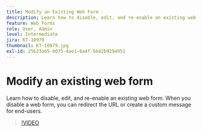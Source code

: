 ```yaml
---
title: Modify an Existing Web Form
description: Learn how to disable, edit, and re-enable an existing web form
feature: Web Forms
role: User, Admin
level: Intermediate
jira: KT-10979
thumbnail: KT-10979.jpg
exl-id: 25b23ab5-b075-4ae1-8a4f-6b82b9294051
---
```

# Modify an existing web form

Learn how to disable, edit, and re-enable an existing web form. When you disable a web form, you can redirect the URL or create a custom message for end-users.

>[!VIDEO](https://video.tv.adobe.com/v/346677?quality=12&learn=on&hidetitle=true)
